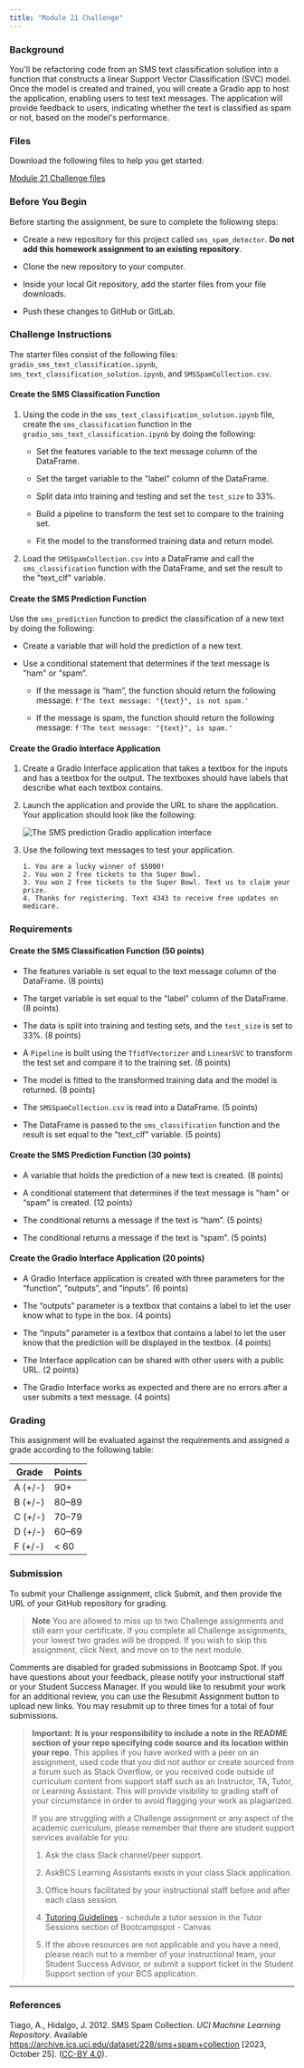 ```yaml
---
title: "Module 21 Challenge"
---
```


<div id="bootcamp"><img style="display: none;" src="https://static.bc-edx.com/ai/ail-v-1-0/m21/lms/img/banner.png" alt="lesson banner" />

### Background

You'll be refactoring code from an SMS text classification solution into a function that constructs a linear Support Vector Classification (SVC) model. Once the model is created and trained, you will create a Gradio app to host the application, enabling users to test text messages. The application will provide feedback to users, indicating whether the text is classified as spam or not, based on the model's performance.

### Files

Download the following files to help you get started:

[Module 21 Challenge files](https://static.bc-edx.com/ai/ail-v-1-0/m21/lms/starter/M21_Starter_Code.zip)

### Before You Begin

Before starting the assignment, be sure to complete the following steps:

* Create a new repository for this project called `sms_spam_detector`. **Do not add this homework assignment to an existing repository**.

* Clone the new repository to your computer.

* Inside your local Git repository, add the starter files from your file downloads.

* Push these changes to GitHub or GitLab.

### Challenge Instructions

The starter files consist of the following files: `gradio_sms_text_classification.ipynb`, `sms_text_classification_solution.ipynb`, and `SMSSpamCollection.csv`.

#### Create the SMS Classification Function

1. Using the code in the `sms_text_classification_solution.ipynb` file, create the `sms_classification` function in the `gradio_sms_text_classification.ipynb` by doing the following:

    * Set the features variable to the text message column of the DataFrame.

    * Set the target variable to the "label" column of the DataFrame.

    * Split data into training and testing and set the `test_size` to 33%.

    * Build a pipeline to transform the test set to compare to the training set.

    * Fit the model to the transformed training data and return model.

2.  Load the `SMSSpamCollection.csv` into a DataFrame and call the `sms_classification` function with the DataFrame, and set the result to the "text_clf" variable.

#### Create the SMS Prediction Function

Use the `sms_prediction` function to predict the classification of a new text by doing the following:

   * Create a variable that will hold the prediction of a new text.

   * Use a conditional statement that determines if the text message is "ham" or “spam”.

       * If the message is “ham”, the function should return the following message: `f'The text message: "{text}", is not spam.'`

       * If the message is spam, the function should return the following message: `f'The text message: "{text}", is spam.'`

#### Create the Gradio Interface Application

1. Create a Gradio Interface application that takes a textbox for the inputs and has a textbox for the output. The textboxes should have labels that describe what each textbox contains.

2. Launch the application and provide the URL to share the application. Your application should look like the following:

    ![The SMS prediction Gradio application interface](https://static.bc-edx.com/ai/ail-v-1-0/m21/lms/img/sms-text-prediction-gradio-app.png)

3. Use the following text messages to test your application.

    ```text
    1. You are a lucky winner of $5000!
    2. You won 2 free tickets to the Super Bowl.
    3. You won 2 free tickets to the Super Bowl. Text us to claim your prize.
    4. Thanks for registering. Text 4343 to receive free updates on medicare.
    ```

### Requirements

#### Create the SMS Classification Function (50 points)

* The features variable is set equal to the text message column of the DataFrame. (8 points)

* The target variable is set equal to the "label" column of the DataFrame. (8 points)

* The data is split into training and testing sets, and the `test_size` is set to 33%. (8 points)

* A `Pipeline` is built using the `TfidfVectorizer` and `LinearSVC` to transform the test set and compare it to the training set. (8 points)

* The model is fitted to the transformed training data and the model is returned. (8 points)

* The `SMSSpamCollection.csv` is read into a DataFrame. (5 points)

* The DataFrame is passed to the `sms_classification` function and the result is set equal to the "text_clf" variable. (5 points)

#### Create the SMS Prediction Function (30 points)

* A variable that holds the prediction of a new text is created. (8 points)

* A conditional statement that determines if the text message is "ham" or “spam” is created. (12 points)

* The conditional returns a message if the text is “ham”. (5 points)

* The conditional returns a message if the text is “spam”. (5 points)

#### Create the Gradio Interface Application (20 points)

* A Gradio Interface application is created with three parameters for the “function”, “outputs”, and “inputs”. (6 points)

* The “outputs” parameter is a textbox that contains a label to let the user know what to type in the box. (4 points)

* The “inputs” parameter is a textbox that contains a label to let the user know that the prediction will be displayed in the textbox. (4 points)

* The Interface application can be shared with other users with a public URL. (2 points)

* The Gradio Interface works as expected and there are no errors after a user submits a text message. (4 points)

### Grading

This assignment will be evaluated against the requirements and assigned a grade according to the following table:

| Grade | Points |
| --- | --- |
| A (+/-) | 90+ |
| B (+/-) | 80&ndash;89 |
| C (+/-) | 70&ndash;79 |
| D (+/-) | 60&ndash;69 |
| F (+/-) | < 60 |

### Submission

To submit your Challenge assignment, click Submit, and then provide the URL of your GitHub repository for grading.

> **Note** You are allowed to miss up to two Challenge assignments and still earn your certificate. If you complete all Challenge assignments, your lowest two grades will be dropped. If you wish to skip this assignment, click Next, and move on to the next module.

Comments are disabled for graded submissions in Bootcamp Spot. If you have questions about your feedback, please notify your instructional staff or your Student Success Manager. If you would like to resubmit your work for an additional review, you can use the Resubmit Assignment button to upload new links. You may resubmit up to three times for a total of four submissions.

> **Important:**  **It is your responsibility to include a note in the README section of your repo specifying code source and its location within your repo**. This applies if you have worked with a peer on an assignment, used code that you did not author or create sourced from a forum such as Stack Overflow, or you received code outside of curriculum content from support staff such as an Instructor, TA, Tutor, or Learning Assistant. This will provide visibility to grading staff of your circumstance in order to avoid flagging your work as plagiarized.
>
> If you are struggling with a Challenge assignment or any aspect of the academic curriculum, please remember that there are student support services available for you:
>
> 1. Ask the class Slack channel/peer support.
>
> 2. AskBCS Learning Assistants exists in your class Slack application.
>
> 3. Office hours facilitated by your instructional staff before and after each class session.
>
> 4. [Tutoring Guidelines](https://docs.google.com/document/d/1hTldEfWhX21B_Vz9ZentkPeziu4pPfnwiZbwQB27E90/edit?usp=sharing) - schedule a tutor session in the Tutor Sessions section of Bootcampspot - Canvas
>
> 5. If the above resources are not applicable and you have a need, please reach out to a member of your instructional team, your Student Success Advisor, or submit a support ticket in the Student Support section of your BCS application.

---

### References

Tiago, A., Hidalgo, J. 2012. SMS Spam Collection. *UCI Machine Learning Repository*. Available https://archive.ics.uci.edu/dataset/228/sms+spam+collection [2023, October 25]. ([CC-BY 4.0](https://creativecommons.org/licenses/by/4.0/legalcode)).
